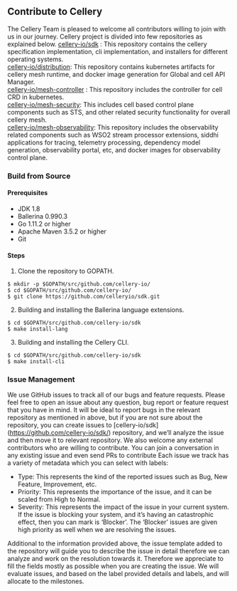## Contribute to Cellery
The Cellery Team is pleased to welcome all contributors willing to join with us in our journey. 
Cellery project is divided into few repositories as explained below. 
[cellery-io/sdk](https://github.com/cellery-io/sdk/) : This repository contains the cellery specification implementation, 
cli implementation, and installers for different operating systems.  
[cellery-io/distribution](https://github.com/cellery-io/distribution/): This repository contains kubernetes artifacts 
for cellery mesh runtime, and docker image generation for Global and cell API Manager.   
[cellery-io/mesh-controller](https://github.com/cellery-io/mesh-controller/) : This repository includes the controller 
for cell CRD in kubernetes.  
[cellery-io/mesh-security](https://github.com/cellery-io/mesh-security): This includes cell based control plane 
components such as STS, and other related security functionality for overall cellery mesh.  
[cellery-io/mesh-observability](https://github.com/cellery-io/mesh-observability): This repository includes the 
observability related components such as WSO2 stream processor extensions, siddhi applications for tracing, telemetry 
processing, dependency model generation, observability portal, etc, and docker images for observability control plane.  

### Build from Source

#### Prerequisites 
- JDK 1.8 
- Ballerina 0.990.3 
- Go 1.11.2 or higher
- Apache Maven 3.5.2 or higher
- Git

#### Steps
1. Clone the repository to GOPATH.
```
$ mkdir -p $GOPATH/src/github.com/cellery-io/
$ cd $GOPATH/src/github.com/cellery-io/
$ git clone https://github.com/celleryio/sdk.git
```
2. Building and installing the Ballerina language extensions.
```
$ cd $GOPATH/src/github.com/cellery-io/sdk
$ make install-lang
```
3. Building and installing the Cellery CLI.
```
$ cd $GOPATH/src/github.com/cellery-io/sdk
$ make install-cli
```

### Issue Management
We use GitHub issues to track all of our bugs and feature requests. Please feel free to open an issue about any 
question, bug report or feature request that you have in mind. It will be ideal to report bugs in the relevant 
repository as mentioned in above, but if you are not sure about the repository, you can create issues to [cellery-io/sdk]
(https://github.com/cellery-io/sdk/) repository, and we’ll analyze the issue and then move it to relevant repository. 
We also welcome any external contributors who are willing to contribute. You can join a conversation in any existing issue and even send PRs to contribute
Each issue we track has a variety of metadata which you can select with labels:

- Type: This represents the kind of the reported issues such as Bug, New Feature, Improvement, etc. 
- Priority: This represents the importance of the issue, and it can be scaled from High to Normal.
- Severity: This represents the impact of the issue in your current system. If the issue is blocking your system, 
and it’s having an catastrophic effect, then you can mark is ‘Blocker’. The ‘Blocker’ issues are given high priority 
as well when we are resolving the issues. 

Additional to the information provided above, the issue template added to the repository will guide you to describe 
the issue in detail therefore we can analyze and work on the resolution towards it. Therefore we appreciate to fill the 
fields mostly as possible when you are creating the issue. We will evaluate issues, and based on the label provided 
details and labels, and will allocate to the milestones. 

